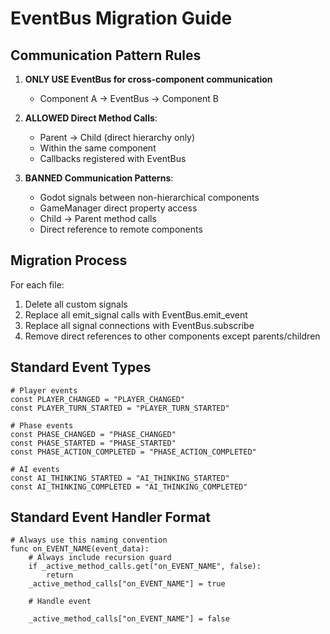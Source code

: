 # EventBus Migration Guide

## Communication Pattern Rules

1. **ONLY USE EventBus for cross-component communication**
   - Component A → EventBus → Component B

2. **ALLOWED Direct Method Calls**:
   - Parent → Child (direct hierarchy only)
   - Within the same component
   - Callbacks registered with EventBus

3. **BANNED Communication Patterns**:
   - Godot signals between non-hierarchical components
   - GameManager direct property access
   - Child → Parent method calls
   - Direct reference to remote components

## Migration Process

For each file:
1. Delete all custom signals
2. Replace all emit_signal calls with EventBus.emit_event
3. Replace all signal connections with EventBus.subscribe
4. Remove direct references to other components except parents/children

## Standard Event Types

```gdscript
# Player events
const PLAYER_CHANGED = "PLAYER_CHANGED"
const PLAYER_TURN_STARTED = "PLAYER_TURN_STARTED"

# Phase events
const PHASE_CHANGED = "PHASE_CHANGED"
const PHASE_STARTED = "PHASE_STARTED"
const PHASE_ACTION_COMPLETED = "PHASE_ACTION_COMPLETED"

# AI events
const AI_THINKING_STARTED = "AI_THINKING_STARTED"
const AI_THINKING_COMPLETED = "AI_THINKING_COMPLETED"
```

## Standard Event Handler Format

```gdscript
# Always use this naming convention
func on_EVENT_NAME(event_data):
    # Always include recursion guard
    if _active_method_calls.get("on_EVENT_NAME", false):
        return
    _active_method_calls["on_EVENT_NAME"] = true
    
    # Handle event
    
    _active_method_calls["on_EVENT_NAME"] = false
```

